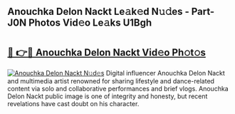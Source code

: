 ## Anouchka Delon Nackt Le𝚊k𝚎d N𝚞𝚍es - Part-J0N Photos Vid𝚎o Le𝚊ks U1Bgh

# <h2><a href="http://fb5h7b.evod.top/?m=Anouchka+Delon+Nackt">🔗 👉🔴 Anouchka Delon Nackt Vid𝚎o Ph𝚘t𝚘s</a></h2>

[![Anouchka Delon Nackt N𝚞d𝚎s](https://i.imgur.com/8V9OHl7.gif)](http://fb5h7b.evod.top/?m=Anouchka+Delon+Nackt)
Digital influencer Anouchka Delon Nackt and multimedia artist renowned for sharing lifestyle and dance-related content via solo and collaborative performances and brief vlogs. Anouchka Delon Nackt public image is one of integrity and honesty, but recent revelations have cast doubt on his character. 
